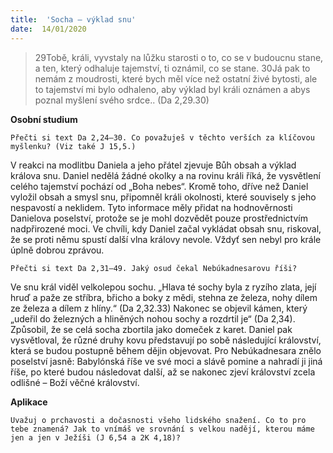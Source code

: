 ```yaml
---
title:  'Socha – výklad snu'
date:  14/01/2020
---
```


> <p></p>
> 29Tobě, králi, vyvstaly na lůžku starosti o to, co se v budoucnu stane, a ten, který odhaluje tajemství, ti oznámil, co se stane. 30Já pak to nemám z moudrosti, které bych měl více než ostatní živé bytosti, ale to tajemství mi bylo odhaleno, aby výklad byl králi oznámen a abys poznal myšlení svého srdce.. (Da 2,29.30)

**Osobní studium**

`Přečti si text Da 2,24–30. Co považuješ v těchto verších za klíčovou myšlenku? (Viz také J 15,5.)`

V reakci na modlitbu Daniela a jeho přátel zjevuje Bůh obsah a výklad králova snu. Daniel nedělá žádné okolky a na rovinu králi říká, že vysvětlení celého tajemství pochází od „Boha nebes“. Kromě toho, dříve než Daniel vyložil obsah a smysl snu, připomněl králi okolnosti, které souvisely s jeho nespavostí a neklidem. Tyto informace měly přidat na hodnověrnosti Danielova poselství, protože se je mohl dozvědět pouze prostřednictvím nadpřirozené moci. Ve chvíli, kdy Daniel začal vykládat obsah snu, riskoval, že se proti němu spustí další vlna královy nevole. Vždyť sen nebyl pro krále úplně dobrou zprávou.

`Přečti si text Da 2,31–49. Jaký osud čekal Nebúkadnesarovu říši?`

Ve snu král viděl velkolepou sochu. „Hlava té sochy byla z ryzího zlata, její hruď a paže ze stříbra, břicho a boky z mědi, stehna ze železa, nohy dílem ze železa a dílem z hlíny.“ (Da 2,32.33) Nakonec se objevil kámen, který „udeřil do železných a hliněných nohou sochy a rozdrtil je“ (Da 2,34). Způsobil, že se celá socha zbortila jako domeček z karet. Daniel pak vysvětloval, že různé druhy kovu představují po sobě následující království, která se budou postupně během dějin objevovat. Pro Nebúkadnesara znělo poselství jasně: Babylónská říše ve své moci a slávě pomine a nahradí ji jiná říše, po které budou následovat další, až se nakonec zjeví království zcela odlišné – Boží věčné království.

**Aplikace**

`Uvažuj o prchavosti a dočasnosti všeho lidského snažení. Co to pro tebe znamená? Jak to vnímáš ve srovnání s velkou nadějí, kterou máme jen a jen v Ježíši (J 6,54 a 2K 4,18)?`